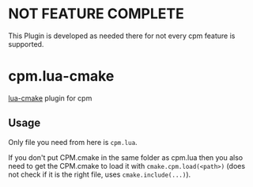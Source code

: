 # NOT FEATURE COMPLETE
This Plugin is developed as needed there for not every cpm feature is supported.

# cpm.lua-cmake
[lua-cmake](https://github.com/derFreemaker/lua-cmake) plugin for cpm

## Usage
Only file you need from here is `cpm.lua`.

If you don't put CPM.cmake in the same folder as cpm.lua then you also need to get the CPM.cmake to load it with `cmake.cpm.load(<path>)` (does not check if it is the right file, uses `cmake.include(...)`).
